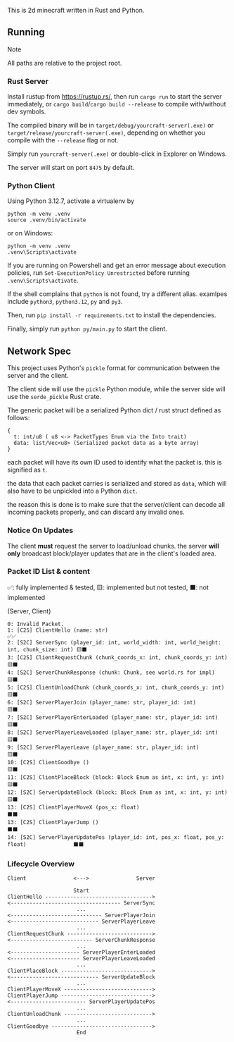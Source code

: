 This is 2d minecraft written in Rust and Python.

## Running
> [!NOTE]
> All paths are relative to the project root.
### Rust Server
Install rustup from https://rustup.rs/, then run
`cargo run` to start the server immediately, or `cargo build`/`cargo build --release` to compile with/without dev symbols.

The compiled binary will be in `target/debug/yourcraft-server(.exe)` or `target/release/yourcraft-server(.exe)`, depending on whether you compile with the `--release` flag or not.

Simply run `yourcraft-server(.exe)` or double-click in Explorer on Windows.

The server will start on port `8475` by default.

### Python Client
Using Python 3.12.7, activate a virtualenv by
```shell
python -m venv .venv
source .venv/bin/activate
```
or on Windows:
```shell
python -m venv .venv
.venv\Scripts\activate
```
If you are running on Powershell and get an error message about execution policies, run
`Set-ExecutionPolicy Unrestricted` before running `.venv\Scripts\activate`.

If the shell complains that `python` is not found, try a different alias. examlpes include
`python3`, `python3.12`, `py` and `py3`.

Then, run `pip install -r requirements.txt` to install the dependencies.

Finally, simply run `python py/main.py` to start the client.

## Network Spec
This project uses Python's `pickle` format for communication between the server and the client.

The client side will use the `pickle` Python module, while the server side will use the `serde_pickle` Rust crate.

The generic packet will be a serialized Python dict / rust struct defined as follows:
```
{
  t: int/u8 ( u8 <-> PacketTypes Enum via the Into trait)
  data: list/Vec<u8> (Serialized packet data as a byte array)
}
```

each packet will have its own ID used to identify what the packet is. this is signified as `t`.

the data that each packet carries is serialized and stored as `data`, which will also have to be unpickled into a Python `dict`.

the reason this is done is to make sure that the server/client can decode all incoming packets properly, and can discard any invalid ones.

### Notice On Updates
The client **must** request the server to load/unload chunks. the server **will only** broadcast block/player updates that are in the client's loaded area.

### Packet ID List & content 
✅: fully implemented & tested, 🟨: implemented but not tested, ⬛: not implemented

(Server, Client)
```
0: Invalid Packet.
1: [C2S] ClientHello (name: str)                                                           ✅✅
2: [S2C] ServerSync (player_id: int, world_width: int, world_height: int, chunk_size: int) 🟨⬛
3: [C2S] ClientRequestChunk (chunk_coords_x: int, chunk_coords_y: int)                     🟨⬛
4: [S2C] ServerChunkResponse (chunk: Chunk, see world.rs for impl)                         🟨⬛
5: [C2S] ClientUnloadChunk (chunk_coords_x: int, chunk_coords_y: int)                      🟨⬛
6: [S2C] ServerPlayerJoin (player_name: str, player_id: int)                               🟨⬛
7: [S2C] ServerPlayerEnterLoaded (player_name: str, player_id: int)                        🟨⬛
8: [S2C] ServerPlayerLeaveLoaded (player_name: str, player_id: int)                        🟨⬛
9: [S2C] ServerPlayerLeave (player_name: str, player_id: int)                              🟨⬛
10: [C2S] ClientGoodbye ()                                                                 🟨⬛
11: [C2S] ClientPlaceBlock (block: Block Enum as int, x: int, y: int)                      🟨⬛
12: [S2C] ServerUpdateBlock (block: Block Enum as int, x: int, y: int)                     🟨⬛
13: [C2S] ClientPlayerMoveX (pos_x: float)                                                 ⬛⬛
13: [C2S] ClientPlayerJump ()                                                              ⬛⬛
14: [S2C] ServerPlayerUpdatePos (player_id: int, pos_x: float, pos_y: float)               ⬛⬛
```

### Lifecycle Overview
```
Client               <--->               Server

                     Start
ClientHello ---------------------------------->
<----------------------------------- ServerSync
                      ...
<----------------------------- ServerPlayerJoin
<---------------------------- ServerPlayerLeave
                      ...
ClientRequestChunk --------------------------->
<-------------------------- ServerChunkResponse
                      ...
<---------------------- ServerPlayerEnterLoaded
<---------------------- ServerPlayerLeaveLoaded
                      ...
ClientPlaceBlock ----------------------------->
<---------------------------- ServerUpdateBlock
                      ...
ClientPlayerMoveX ---------------------------->
ClientPlayerJump ----------------------------->
<------------------------ ServerPlayerUpdatePos
                      ...
ClientUnloadChunk ---------------------------->
                      ...
ClientGoodbye -------------------------------->
                      End
```
